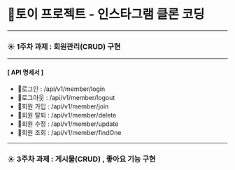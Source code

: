 # 🧱토이 프로젝트 - 인스타그램 클론 코딩
---

### ☀️ 1주차 과제 : 회원관리(CRUD) 구현
---
#### [ API 명세서 ]
-  🔐로그인 : /api/v1/member/login
-  🔐로그아웃 : /api/v1/member/logout
-  🔐회원 가입 : /api/v1/member/join
-  🔐회원 탈퇴 : /api/v1/member/delete
-  🔐회원 수정 : /api/v1/member/update
-  🔐회원 조회 : /api/v1/member/findOne
---
### ☀️ 3주차 과제 : 게시물(CRUD) , 좋아요 기능 구현

